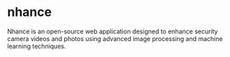 # nhance
Nhance is an open-source web application designed to enhance security camera videos and photos using advanced image processing and machine learning techniques.

